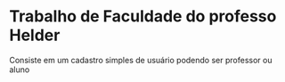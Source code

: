 # Trabalho de Faculdade do professo Helder

<p>Consiste em um cadastro simples de usuário podendo ser professor ou aluno</p>
